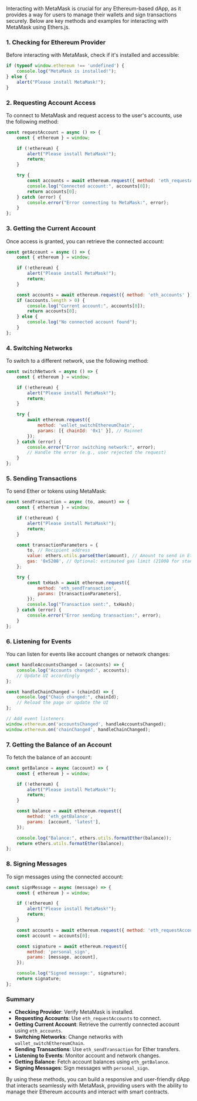 Interacting with MetaMask is crucial for any Ethereum-based dApp, as it provides a way for users to manage their wallets and sign transactions securely. Below are key methods and examples for interacting with MetaMask using Ethers.js.

### 1. **Checking for Ethereum Provider**

Before interacting with MetaMask, check if it's installed and accessible:

```javascript
if (typeof window.ethereum !== 'undefined') {
    console.log("MetaMask is installed!");
} else {
    alert("Please install MetaMask!");
}
```

### 2. **Requesting Account Access**

To connect to MetaMask and request access to the user's accounts, use the following method:

```javascript
const requestAccount = async () => {
    const { ethereum } = window;

    if (!ethereum) {
        alert("Please install MetaMask!");
        return;
    }

    try {
        const accounts = await ethereum.request({ method: 'eth_requestAccounts' });
        console.log("Connected account:", accounts[0]);
        return accounts[0];
    } catch (error) {
        console.error("Error connecting to MetaMask:", error);
    }
};
```

### 3. **Getting the Current Account**

Once access is granted, you can retrieve the connected account:

```javascript
const getAccount = async () => {
    const { ethereum } = window;

    if (!ethereum) {
        alert("Please install MetaMask!");
        return;
    }

    const accounts = await ethereum.request({ method: 'eth_accounts' });
    if (accounts.length > 0) {
        console.log("Current account:", accounts[0]);
        return accounts[0];
    } else {
        console.log("No connected account found");
    }
};
```

### 4. **Switching Networks**

To switch to a different network, use the following method:

```javascript
const switchNetwork = async () => {
    const { ethereum } = window;

    if (!ethereum) {
        alert("Please install MetaMask!");
        return;
    }

    try {
        await ethereum.request({
            method: 'wallet_switchEthereumChain',
            params: [{ chainId: '0x1' }], // Mainnet
        });
    } catch (error) {
        console.error("Error switching network:", error);
        // Handle the error (e.g., user rejected the request)
    }
};
```

### 5. **Sending Transactions**

To send Ether or tokens using MetaMask:

```javascript
const sendTransaction = async (to, amount) => {
    const { ethereum } = window;

    if (!ethereum) {
        alert("Please install MetaMask!");
        return;
    }

    const transactionParameters = {
        to, // Recipient address
        value: ethers.utils.parseEther(amount), // Amount to send in Ether
        gas: '0x5208', // Optional: estimated gas limit (21000 for standard transfers)
    };

    try {
        const txHash = await ethereum.request({
            method: 'eth_sendTransaction',
            params: [transactionParameters],
        });
        console.log("Transaction sent:", txHash);
    } catch (error) {
        console.error("Error sending transaction:", error);
    }
};
```

### 6. **Listening for Events**

You can listen for events like account changes or network changes:

```javascript
const handleAccountsChanged = (accounts) => {
    console.log("Accounts changed:", accounts);
    // Update UI accordingly
};

const handleChainChanged = (chainId) => {
    console.log("Chain changed:", chainId);
    // Reload the page or update the UI
};

// Add event listeners
window.ethereum.on('accountsChanged', handleAccountsChanged);
window.ethereum.on('chainChanged', handleChainChanged);
```

### 7. **Getting the Balance of an Account**

To fetch the balance of an account:

```javascript
const getBalance = async (account) => {
    const { ethereum } = window;

    if (!ethereum) {
        alert("Please install MetaMask!");
        return;
    }

    const balance = await ethereum.request({
        method: 'eth_getBalance',
        params: [account, 'latest'],
    });

    console.log("Balance:", ethers.utils.formatEther(balance));
    return ethers.utils.formatEther(balance);
};
```

### 8. **Signing Messages**

To sign messages using the connected account:

```javascript
const signMessage = async (message) => {
    const { ethereum } = window;

    if (!ethereum) {
        alert("Please install MetaMask!");
        return;
    }

    const accounts = await ethereum.request({ method: 'eth_requestAccounts' });
    const account = accounts[0];

    const signature = await ethereum.request({
        method: 'personal_sign',
        params: [message, account],
    });

    console.log("Signed message:", signature);
    return signature;
};
```

### Summary

- **Checking Provider**: Verify MetaMask is installed.
- **Requesting Accounts**: Use `eth_requestAccounts` to connect.
- **Getting Current Account**: Retrieve the currently connected account using `eth_accounts`.
- **Switching Networks**: Change networks with `wallet_switchEthereumChain`.
- **Sending Transactions**: Use `eth_sendTransaction` for Ether transfers.
- **Listening to Events**: Monitor account and network changes.
- **Getting Balance**: Fetch account balances using `eth_getBalance`.
- **Signing Messages**: Sign messages with `personal_sign`.

By using these methods, you can build a responsive and user-friendly dApp that interacts seamlessly with MetaMask, providing users with the ability to manage their Ethereum accounts and interact with smart contracts.